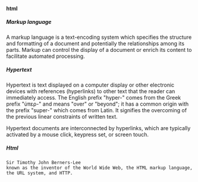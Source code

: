#### html

##### Markup language
A markup language is a text-encoding system which specifies the structure and formatting of a document and potentially the relationships among its parts. Markup can control the display of a document or enrich its content to facilitate automated processing.


##### Hypertext
Hypertext is text displayed on a computer display or other electronic devices with references (hyperlinks) to other text that the reader can immediately access.
The English prefix "hyper-" comes from the Greek prefix "ὑπερ-" and means "over" or "beyond"; it has a common origin with the prefix "super-" which comes from Latin. It signifies the overcoming of the previous linear constraints of written text.

Hypertext documents are interconnected by hyperlinks, which are typically activated by a mouse click, keypress set, or screen touch.

##### Html
    Sir Timothy John Berners-Lee 
    known as the inventor of the World Wide Web, the HTML markup language, the URL system, and HTTP.